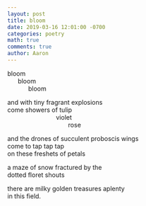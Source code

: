 ```yaml
---
layout: post
title: bloom
date: 2019-03-16 12:01:00 -0700
categories: poetry 
math: true
comments: true
author: Aaron
---
```



bloom  
&nbsp;&nbsp;&nbsp;&nbsp;&nbsp;&nbsp;bloom  
&nbsp;&nbsp;&nbsp;&nbsp;&nbsp;&nbsp;&nbsp;&nbsp;&nbsp;&nbsp;&nbsp;&nbsp;bloom  

and with tiny fragrant explosions  
come showers of tulip  
&nbsp;&nbsp;&nbsp;&nbsp;&nbsp;&nbsp;&nbsp;&nbsp;&nbsp;&nbsp;&nbsp;&nbsp;&nbsp;&nbsp;&nbsp;&nbsp;&nbsp;&nbsp;&nbsp;&nbsp;&nbsp;&nbsp;&nbsp;&nbsp;&nbsp;&nbsp;&nbsp;&nbsp;violet  
&nbsp;&nbsp;&nbsp;&nbsp;&nbsp;&nbsp;&nbsp;&nbsp;&nbsp;&nbsp;&nbsp;&nbsp;&nbsp;&nbsp;&nbsp;&nbsp;&nbsp;&nbsp;&nbsp;&nbsp;&nbsp;&nbsp;&nbsp;&nbsp;&nbsp;&nbsp;&nbsp;&nbsp;&nbsp;&nbsp;&nbsp;&nbsp;&nbsp;&nbsp;&nbsp;rose  

and the drones of succulent proboscis wings  
come to tap tap tap  
on these freshets of petals  

a maze of snow fractured by the  
dotted floret shouts  

there are milky golden treasures aplenty  
in this field.  